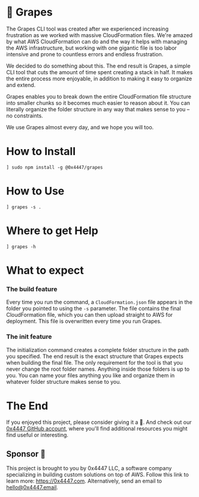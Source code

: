 # 🍇 Grapes

The Grapes CLI tool was created after we experienced increasing frustration as we worked with massive CloudFormation files. We're amazed by what AWS CloudFormation can do and the way it helps with managing the AWS infrastructure, but working with one gigantic file is too labor intensive and prone to countless errors and endless frustration.

We decided to do something about this. The end result is Grapes, a simple CLI tool that cuts the amount of time spent creating a stack in half. It makes the entire process more enjoyable, in addition to making it easy to organize and extend.

Grapes enables you to break down the entire CloudFormation file structure into smaller chunks so it becomes much easier to reason about it. You can literally organize the folder structure in any way that makes sense to you – no constraints.

We use Grapes almost every day, and we hope you will too.

# How to Install

```
] sudo npm install -g @0x4447/grapes
```

# How to Use

```
] grapes -s .
```

# Where to get Help

```
] grapes -h
```

# What to expect

### The build feature

Every time you run the command, a `CloudFormation.json` file appears in the folder you pointed to using the `-s` parameter. The file contains the final CloudFormation file, which you can then upload straight to AWS for deployment. This file is overwritten every time you run Grapes.

### The init feature

The initialization command creates a complete folder structure in the path you specified. The end result is the exact structure that Grapes expects when building the final file. The only requirement for the tool is that you never change the root folder names. Anything inside those folders is up to you. You can name your files anything you like and organize them in whatever folder structure makes sense to you.

# The End

If you enjoyed this project, please consider giving it a 🌟. And check out our [0x4447 GitHub account](https://github.com/0x4447), where you'll find additional resources you might find useful or interesting.

## Sponsor 🎊

This project is brought to you by 0x4447 LLC, a software company specializing in building custom solutions on top of AWS. Follow this link to learn more: https://0x4447.com. Alternatively, send an email to [hello@0x4447.email](mailto:hello@0x4447.email?Subject=Hello%20From%20Repo&Body=Hi%2C%0A%0AMy%20name%20is%20NAME%2C%20and%20I%27d%20like%20to%20get%20in%20touch%20with%20someone%20at%200x4447.%0A%0AI%27d%20like%20to%20discuss%20the%20following%20topics%3A%0A%0A-%20LIST_OF_TOPICS_TO_DISCUSS%0A%0ASome%20useful%20information%3A%0A%0A-%20My%20full%20name%20is%3A%20FIRST_NAME%20LAST_NAME%0A-%20My%20time%20zone%20is%3A%20TIME_ZONE%0A-%20My%20working%20hours%20are%20from%3A%20TIME%20till%20TIME%0A-%20My%20company%20name%20is%3A%20COMPANY%20NAME%0A-%20My%20company%20website%20is%3A%20https%3A%2F%2F%0A%0ABest%20regards.).

